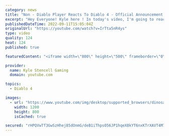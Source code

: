 ```yaml
---
category: news
title: "Non - Diablo Player Reacts To Diablo 4 - Official Announcement Cinematic Trailer | Blizzcon 2019"
excerpt: "Hey Everyone! Kyle here ! In today's video, I'm going to react to Diablo 4 Cinematic Trailer. Let me know what you thought of this ..."
publishedDateTime: 2022-09-11T15:05:04Z
originalUrl: "https://youtube.com/watch?v=IrTta5nR4ys"
type: video
quality: 124
heat: 124
published: true

featuredContent: "<iframe width=\"800\" height=\"500\" frameborder=\"0\" src=\"https://www.youtube.com/embed/IrTta5nR4ys\" allow=\"accelerometer; autoplay; encrypted-media; gyroscope; picture-in-picture\" allowfullscreen></iframe>"

provider:
  name: Kyle Stencell Gaming
  domain: youtube.com

topics:
  - Diablo 4

images:
  - url: "https://www.youtube.com/img/desktop/supported_browsers/dinosaur.png"
    width: 1200
    height: 800
    isCached: true

secured: "rHPQVwTf3GwSzHhej85dOnmG/deB1iThpsO56JP1hqeX8kYT6nxKTrXAVT4M74Q+jE/NGqiXQI6KoCiqRytQSSWyJxpK9YUkk4DdgwInhhk2YXRVwpxKstRfj75AcSUPLBm6S0WdQBB94sgxOLcqQRcsV291GkJhPBSXFhjEwCBFuB36SkwSrC3m+6SVeaaU7m1ZKhfIXN9U2XDviw+mdp6dOPNbxDZ6+LVU+1t1I4kyxTwWYvkyte9EIGesXAti94NUWkIaQEqnxB1ts3GzciLriv71J3XOX5D94q5GlEGlFxXoCcaiLCAdv3fxLJCN/+77XzhK3FyG+jQEY8n6UqwFMHo1CWzzdQ8qHQnEtBR3mFGnw88jtaVn828TV9TqAzmd9DHnOODDnRPGZxRItgu74ThPys6V2yXk2HuJ+EM=;bI6cGXhiuIzDAvX61go/Tw=="
---
```


